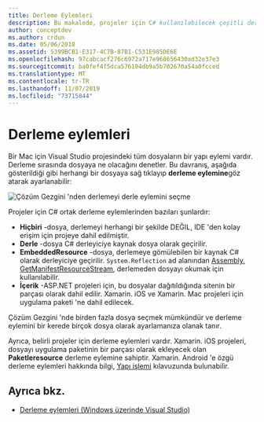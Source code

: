 ```yaml
---
title: Derleme Eylemleri
description: Bu makalede, projeler için C# kullanılabilecek çeşitli derleme eylemleri açıklanmaktadır
author: conceptdev
ms.author: crdun
ms.date: 05/06/2018
ms.assetid: 5399BCB1-E317-4C7B-87B1-C531E985DE6E
ms.openlocfilehash: 97cabcacf276c6972a717e968656430ad32e37e3
ms.sourcegitcommit: ba0fef4f5dca576104db9a5b702670a54a0fcced
ms.translationtype: MT
ms.contentlocale: tr-TR
ms.lasthandoff: 11/07/2019
ms.locfileid: "73715844"
---
```

# <a name="build-actions"></a>Derleme eylemleri

Bir Mac için Visual Studio projesindeki tüm dosyaların bir yapı eylemi vardır. Derleme sırasında dosyaya ne olacağını denetler. Bu davranış, aşağıda gösterildiği gibi herhangi bir dosyaya sağ tıklayıp **derleme eylemine**göz atarak ayarlanabilir:

![Çözüm Gezgini 'nden derlemeyi derle eylemini seçme](media/projects-and-solutions-image1.png)

Projeler için C# ortak derleme eylemlerinden bazıları şunlardır:

* **Hiçbiri** -dosya, derlemeyi herhangi bir şekilde DEĞIL, IDE 'den kolay erişim için projeye dahil edilmiştir.
* **Derle** -dosya C# derleyiciye kaynak dosya olarak geçirilir.
* **EmbeddedResource** -dosya, derlemeye gömülebilen bir kaynak C# olarak derleyiciye geçirilir. `System.Reflection` ad alanından [Assembly. GetManifestResourceStream](/dotnet/api/system.reflection.assembly.getmanifestresourcestream), derlemeden dosyayı okumak için kullanılabilir.
* **İçerik** -ASP.NET projeleri için, bu dosyalar dağıtıldığında sitenin bir parçası olarak dahil edilir. Xamarin. iOS ve Xamarin. Mac projeleri için uygulama paketi 'ne dahil edilecek.

Çözüm Gezgini 'nde birden fazla dosya seçmek mümkündür ve derleme eylemini bir kerede birçok dosya olarak ayarlamanıza olanak tanır.

Ayrıca, belirli projeler için derleme eylemleri vardır. Xamarin. iOS projeleri, dosyayı uygulama paketinin bir parçası olarak ekleyecek olan **Paketleresource** derleme eylemine sahiptir. Xamarin. Android 'e özgü derleme eylemleri hakkında bilgi, [Yapı işlemi](/xamarin/android/deploy-test/building-apps/build-process#Build_Actions) kılavuzunda bulunabilir.

## <a name="see-also"></a>Ayrıca bkz.

- [Derleme eylemleri (Windows üzerinde Visual Studio)](/visualstudio/ide/build-actions)